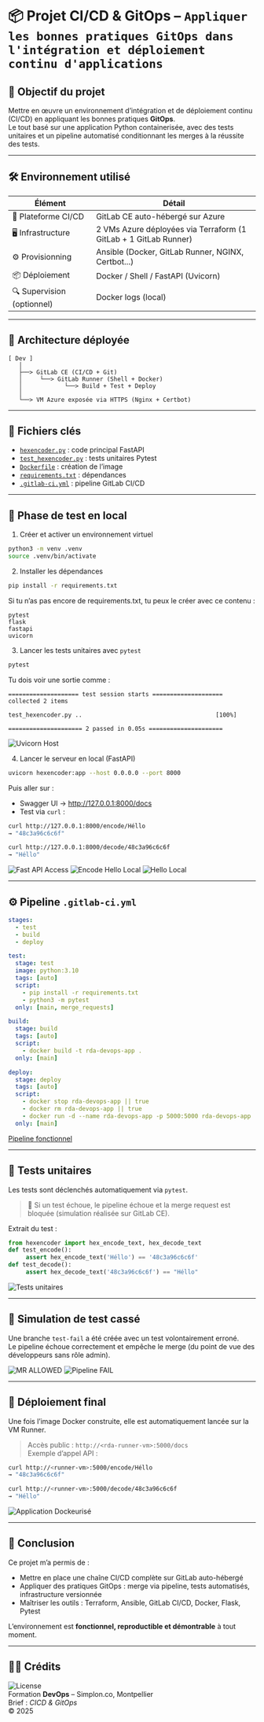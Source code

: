 # 📦 Projet CI/CD & GitOps – `Appliquer les bonnes pratiques GitOps dans l'intégration et déploiement continu d'applications`

## 🎯 Objectif du projet

Mettre en œuvre un environnement d’intégration et de déploiement continu (CI/CD) en appliquant les bonnes pratiques **GitOps**.  
Le tout basé sur une application Python containerisée, avec des tests unitaires et un pipeline automatisé conditionnant les merges à la réussite des tests.

---

## 🛠️ Environnement utilisé

| Élément                   | Détail                                                                 |
|---------------------------|------------------------------------------------------------------------|
| 🧰 Plateforme CI/CD       | GitLab CE auto-hébergé sur Azure                                      |
| 🖥️ Infrastructure         | 2 VMs Azure déployées via Terraform (1 GitLab + 1 GitLab Runner)      |
| ⚙️ Provisionning          | Ansible (Docker, GitLab Runner, NGINX, Certbot...)                    |
| 📦 Déploiement            | Docker / Shell / FastAPI (Uvicorn)                                                       |
| 🔍 Supervision (optionnel)| Docker logs (local)                                                    |

---

## 🧱 Architecture déployée

```
[ Dev ]
   │
   ├──> GitLab CE (CI/CD + Git)
   │     └──> GitLab Runner (Shell + Docker)
   │            └──> Build + Test + Deploy
   │
   └──> VM Azure exposée via HTTPS (Nginx + Certbot)
```

---

## 📂 Fichiers clés

- [`hexencoder.py`](hexencoder.py) : code principal FastAPI
- [`test_hexencoder.py`](test_hexencoder.py) : tests unitaires Pytest
- [`Dockerfile`](Dockerfile) : création de l’image
- [`requirements.txt`](requirements.txt) : dépendances
- [`.gitlab-ci.yml`](.gitlab-ci.yml) : pipeline GitLab CI/CD

---

## 🧪 Phase de test en local

1. Créer et activer un environnement virtuel
```bash 
python3 -m venv .venv
source .venv/bin/activate
```
2. Installer les dépendances 
```bash 
pip install -r requirements.txt
```
Si tu n’as pas encore de requirements.txt, tu peux le créer avec ce contenu :
```
pytest
flask
fastapi
uvicorn
```
3. Lancer les tests unitaires avec `pytest`
```bash 
pytest
```

Tu dois voir une sortie comme :
```
==================== test session starts ====================
collected 2 items

test_hexencoder.py ..                                      [100%]

===================== 2 passed in 0.05s =====================
```
![Uvicorn Host](images/pytest_and_uvicorn_host.png)

4. Lancer le serveur en local (FastAPI)
```bash 
uvicorn hexencoder:app --host 0.0.0.0 --port 8000
```

Puis aller sur : 
- Swagger UI → http://127.0.0.1:8000/docs
- Test via `curl` :
```bash 
curl http://127.0.0.1:8000/encode/Héllo
→ "48c3a96c6c6f"

curl http://127.0.0.1:8000/decode/48c3a96c6c6f
→ "Héllo"
```

![Fast API Access](images/fat_api_access.png)
![Encode Hello Local](images/encode_hello.png)
![Hello Local](images/hello.png)

---

## ⚙️ Pipeline `.gitlab-ci.yml`

```yaml
stages:
  - test
  - build
  - deploy

test:
  stage: test
  image: python:3.10
  tags: [auto]
  script:
    - pip install -r requirements.txt
    - python3 -m pytest
  only: [main, merge_requests]

build:
  stage: build
  tags: [auto]
  script:
    - docker build -t rda-devops-app .
  only: [main]

deploy:
  stage: deploy
  tags: [auto]
  script:
    - docker stop rda-devops-app || true
    - docker rm rda-devops-app || true
    - docker run -d --name rda-devops-app -p 5000:5000 rda-devops-app
  only: [main]
```

[Pipeline fonctionnel](images/stages%20build%20&%20deploy.png)

---

## 🔬 Tests unitaires

Les tests sont déclenchés automatiquement via `pytest`.  
> 📌 Si un test échoue, le pipeline échoue et la merge request est bloquée (simulation réalisée sur GitLab CE).

Extrait du test :

```python
from hexencoder import hex_encode_text, hex_decode_text
def test_encode():
     assert hex_encode_text('Héllo') == '48c3a96c6c6f'
def test_decode():
     assert hex_decode_text('48c3a96c6c6f') == "Héllo"
```

![Tests unitaires](images/curl.png)

---

## 🧪 Simulation de test cassé

Une branche `test-fail` a été créée avec un test volontairement erroné.  
Le pipeline échoue correctement et empêche le merge (du point de vue des développeurs sans rôle admin).

![MR ALLOWED](images/mr_allowed.png)
![Pipeline FAIL](images/merge%20request%20failed%201.png)

---

## 🚀 Déploiement final

Une fois l’image Docker construite, elle est automatiquement lancée sur la VM Runner.

> Accès public : `http://<rda-runner-vm>:5000/docs`  
 Exemple d’appel API :
 ```bash
 curl http://<runner-vm>:5000/encode/Héllo
 → "48c3a96c6c6f"

 curl http://<runner-vm>:5000/decode/48c3a96c6c6f
 → "Héllo"
 ```
![Application Dockeurisé](images/Docker%20ps%20&%20curl.png)

---

## 🧠 Conclusion

Ce projet m’a permis de :
- Mettre en place une chaîne CI/CD complète sur GitLab auto-hébergé
- Appliquer des pratiques GitOps : merge via pipeline, tests automatisés, infrastructure versionnée
- Maîtriser les outils : Terraform, Ansible, GitLab CI/CD, Docker, Flask, Pytest

L’environnement est **fonctionnel, reproductible et démontrable** à tout moment.

---

## 👨‍💻 Crédits

![License](https://img.shields.io/badge/auteur-Richard%20DEVA-blue)   
Formation **DevOps** – Simplon.co, Montpellier  
Brief : _CICD & GitOps_  
© 2025